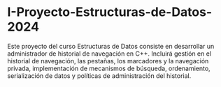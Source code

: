 # I-Proyecto-Estructuras-de-Datos-2024
Este proyecto del curso Estructuras de Datos consiste en desarrollar un administrador de historial de navegación en C++. Incluirá gestión en el historial de navegación, las pestañas, los marcadores y la navegación privada, implementación de mecanismos de búsqueda, ordenamiento, serialización de datos y políticas de administración del historial.
